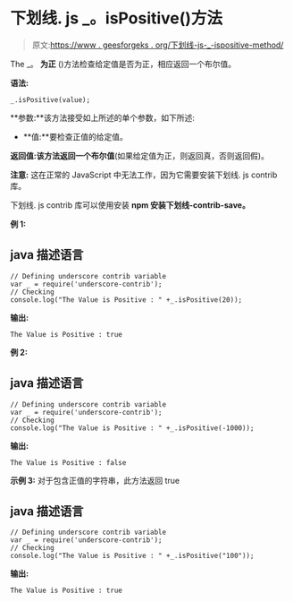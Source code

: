 # 下划线. js _。isPositive()方法

> 原文:[https://www . geesforgeks . org/下划线-js-_-ispositive-method/](https://www.geeksforgeeks.org/underscore-js-_-ispositive-method/)

The _。 **为正** ()方法检查给定值是否为正，相应返回一个布尔值。

**语法:**

```
_.isPositive(value);

```

**参数:**该方法接受如上所述的单个参数，如下所述:

*   **值:**要检查正值的给定值。

**返回值:**该方法返回一个**布尔值**(如果给定值为正，则返回真，否则返回假)。

**注意:** 这在正常的 JavaScript 中无法工作，因为它需要安装下划线. js contrib 库。

下划线. js contrib 库可以使用安装 **npm 安装下划线-contrib-save。**

**例 1:**

## java 描述语言

```
// Defining underscore contrib variable
var _ = require('underscore-contrib'); 
// Checking
console.log("The Value is Positive : " +_.isPositive(20));
```

**输出:**

```
The Value is Positive : true

```

**例 2:**

## java 描述语言

```
// Defining underscore contrib variable
var _ = require('underscore-contrib'); 
// Checking
console.log("The Value is Positive : " +_.isPositive(-1000));
```

**输出:**

```
The Value is Positive : false

```

**示例 3:** 对于包含正值的字符串，此方法返回 true

## java 描述语言

```
// Defining underscore contrib variable
var _ = require('underscore-contrib'); 
// Checking
console.log("The Value is Positive : " +_.isPositive("100"));
```

**输出:**

```
The Value is Positive : true

```